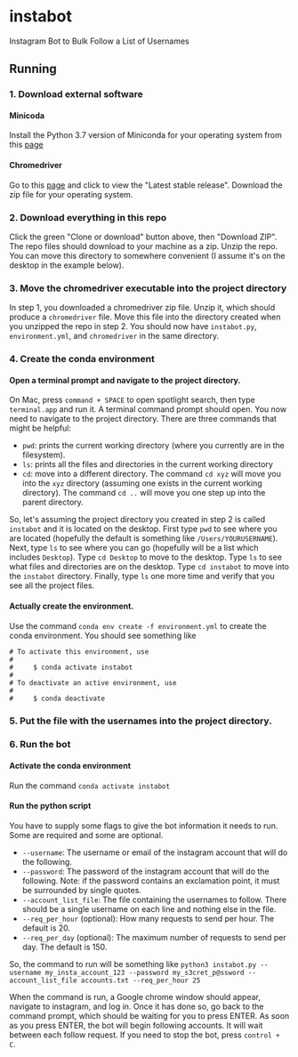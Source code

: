 # instabot
Instagram Bot to Bulk Follow a List of Usernames


## Running

### 1. Download external software

#### Minicoda
Install the Python 3.7 version of Miniconda for your operating system from this [page](https://docs.conda.io/en/latest/miniconda.html)

#### Chromedriver
Go to this [page](https://sites.google.com/a/chromium.org/chromedriver/home) and click to view the "Latest stable release".
Download the zip file for your operating system.

### 2. Download everything in this repo
Click the green "Clone or download" button above, then "Download ZIP".
The repo files should download to your machine as a zip. 
Unzip the repo.
You can move this directory to somewhere convenient (I assume it's on the desktop in the example below).

### 3. Move the chromedriver executable into the project directory
In step 1, you downloaded a chromedriver zip file. 
Unzip it, which should produce a `chromedriver` file.
Move this file into the directory created when you unzipped the repo in step 2.
You should now have `instabot.py`, `environment.yml`, and `chromedriver` in the same directory.

### 4. Create the conda environment

#### Open a terminal prompt and navigate to the project directory.
On Mac, press `command + SPACE` to open spotlight search, then type `terminal.app` and run it.
A terminal command prompt should open.
You now need to navigate to the project directory.
There are three commands that might be helpful:
- `pwd`: prints the current working directory (where you currently are in the filesystem).
- `ls`: prints all the files and directories in the current working directory
- `cd`: move into a different directory. 
The command `cd xyz` will move you into the `xyz` directory (assuming one exists in the current working directory).
The command `cd ..` will move you one step up into the parent directory.

So, let's assuming the project directory you created in step 2 is called `instabot` and it is located on the desktop.
First type `pwd` to see where you are located (hopefully the default is something like `/Users/YOURUSERNAME`).
Next, type `ls` to see where you can go (hopefully will be a list which includes `Desktop`). 
Type `cd Desktop` to move to the desktop.
Type `ls` to see what files and directories are on the desktop.
Type `cd instabot` to move into the `instabot` directory.
Finally, type `ls` one more time and verify that you see all the project files.

#### Actually create the environment.
Use the command `conda env create -f environment.yml` to create the conda environment.
You should see something like
```
# To activate this environment, use
#
#     $ conda activate instabot
#
# To deactivate an active environment, use
#
#     $ conda deactivate
```

### 5. Put the file with the usernames into the project directory.

### 6. Run the bot

#### Activate the conda environment
Run the command `conda activate instabot`

#### Run the python script
You have to supply some flags to give the bot information it needs to run. 
Some are required and some are optional.
- `--username`: The username or email of the instagram account that will do the following.
- `--password`: The password of the instagram account that will do the following. 
Note: if the password contains an exclamation point, it must be surrounded by single quotes.
- `--account_list_file`: The file containing the usernames to follow. 
There should be a single username on each line and nothing else in the file.
- `--req_per_hour` (optional): How many requests to send per hour. The default is 20.
- `--req_per_day` (optional): The maximum number of requests to send per day. The default is 150.

So, the command to run will be something like `python3 instabot.py --username my_insta_account_123 --password my_s3cret_p@ssword --account_list_file accounts.txt --req_per_hour 25`

When the command is run, a Google chrome window should appear, navigate to instagram, and log in. 
Once it has done so, go back to the command prompt, which should be waiting for you to press ENTER.
As soon as you press ENTER, the bot will begin following accounts.
It will wait between each follow request.
If you need to stop the bot, press `control + C`.